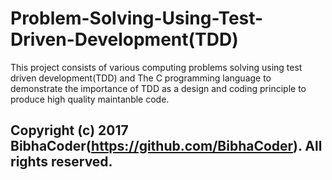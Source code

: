 # Problem-Solving-Using-Test-Driven-Development(TDD)

This project consists of various computing problems solving using test driven development(TDD) and The C programming language to demonstrate the importance of TDD as a design and coding principle to produce high quality maintanble code.


Copyright (c) 2017 BibhaCoder(https://github.com/BibhaCoder). All rights reserved.
---------------------


